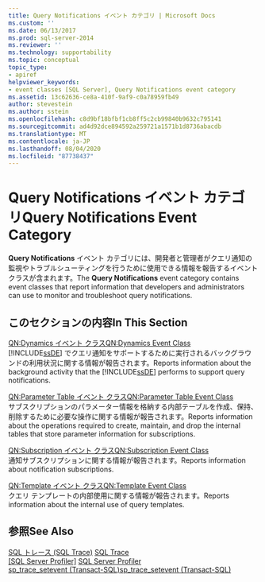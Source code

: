 ```yaml
---
title: Query Notifications イベント カテゴリ | Microsoft Docs
ms.custom: ''
ms.date: 06/13/2017
ms.prod: sql-server-2014
ms.reviewer: ''
ms.technology: supportability
ms.topic: conceptual
topic_type:
- apiref
helpviewer_keywords:
- event classes [SQL Server], Query Notifications event category
ms.assetid: 13c62636-ce8a-410f-9af9-c0a78959fb49
author: stevestein
ms.author: sstein
ms.openlocfilehash: c8d9bf18bfbf1cb8ff5c2cb99840b9632c795141
ms.sourcegitcommit: ad4d92dce894592a259721a1571b1d8736abacdb
ms.translationtype: MT
ms.contentlocale: ja-JP
ms.lasthandoff: 08/04/2020
ms.locfileid: "87738437"
---
```

# <a name="query-notifications-event-category"></a><span data-ttu-id="ccdd6-102">Query Notifications イベント カテゴリ</span><span class="sxs-lookup"><span data-stu-id="ccdd6-102">Query Notifications Event Category</span></span>
  <span data-ttu-id="ccdd6-103">**Query Notifications** イベント カテゴリには、開発者と管理者がクエリ通知の監視やトラブルシューティングを行うために使用できる情報を報告するイベント クラスが含まれます。</span><span class="sxs-lookup"><span data-stu-id="ccdd6-103">The **Query Notifications** event category contains event classes that report information that developers and administrators can use to monitor and troubleshoot query notifications.</span></span>  
  
## <a name="in-this-section"></a><span data-ttu-id="ccdd6-104">このセクションの内容</span><span class="sxs-lookup"><span data-stu-id="ccdd6-104">In This Section</span></span>  
 [<span data-ttu-id="ccdd6-105">QN:Dynamics イベント クラス</span><span class="sxs-lookup"><span data-stu-id="ccdd6-105">QN:Dynamics Event Class</span></span>](qn-dynamics-event-class.md)  
 <span data-ttu-id="ccdd6-106">[!INCLUDE[ssDE](../../includes/ssde-md.md)] でクエリ通知をサポートするために実行されるバックグラウンドの利用状況に関する情報が報告されます。</span><span class="sxs-lookup"><span data-stu-id="ccdd6-106">Reports information about the background activity that the [!INCLUDE[ssDE](../../includes/ssde-md.md)] performs to support query notifications.</span></span>  
  
 [<span data-ttu-id="ccdd6-107">QN:Parameter Table イベント クラス</span><span class="sxs-lookup"><span data-stu-id="ccdd6-107">QN:Parameter Table Event Class</span></span>](qn-parameter-table-event-class.md)  
 <span data-ttu-id="ccdd6-108">サブスクリプションのパラメーター情報を格納する内部テーブルを作成、保持、削除するために必要な操作に関する情報が報告されます。</span><span class="sxs-lookup"><span data-stu-id="ccdd6-108">Reports information about the operations required to create, maintain, and drop the internal tables that store parameter information for subscriptions.</span></span>  
  
 [<span data-ttu-id="ccdd6-109">QN:Subscription イベント クラス</span><span class="sxs-lookup"><span data-stu-id="ccdd6-109">QN:Subscription Event Class</span></span>](qn-subscription-event-class.md)  
 <span data-ttu-id="ccdd6-110">通知サブスクリプションに関する情報が報告されます。</span><span class="sxs-lookup"><span data-stu-id="ccdd6-110">Reports information about notification subscriptions.</span></span>  
  
 [<span data-ttu-id="ccdd6-111">QN:Template イベント クラス</span><span class="sxs-lookup"><span data-stu-id="ccdd6-111">QN:Template Event Class</span></span>](qn-template-event-class.md)  
 <span data-ttu-id="ccdd6-112">クエリ テンプレートの内部使用に関する情報が報告されます。</span><span class="sxs-lookup"><span data-stu-id="ccdd6-112">Reports information about the internal use of query templates.</span></span>  
  
## <a name="see-also"></a><span data-ttu-id="ccdd6-113">参照</span><span class="sxs-lookup"><span data-stu-id="ccdd6-113">See Also</span></span>  
 <span data-ttu-id="ccdd6-114">[SQL トレース (SQL Trace)](../sql-trace/sql-trace.md) </span><span class="sxs-lookup"><span data-stu-id="ccdd6-114">[SQL Trace](../sql-trace/sql-trace.md) </span></span>  
 <span data-ttu-id="ccdd6-115">[[SQL Server Profiler]](../../tools/sql-server-profiler/sql-server-profiler.md) </span><span class="sxs-lookup"><span data-stu-id="ccdd6-115">[SQL Server Profiler](../../tools/sql-server-profiler/sql-server-profiler.md) </span></span>  
 [<span data-ttu-id="ccdd6-116">sp_trace_setevent &#40;Transact-SQL&#41;</span><span class="sxs-lookup"><span data-stu-id="ccdd6-116">sp_trace_setevent &#40;Transact-SQL&#41;</span></span>](/sql/relational-databases/system-stored-procedures/sp-trace-setevent-transact-sql)  
  
  
